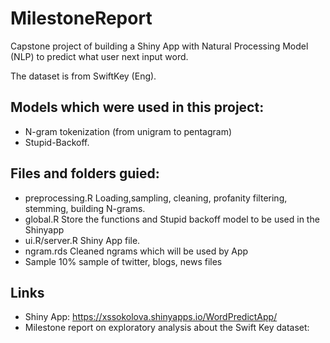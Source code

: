 # MilestoneReport

Capstone project of building a Shiny App with Natural Processing Model (NLP) to predict what user next input word.

The dataset is from SwiftKey (Eng).

## Models which were used in this project:
 - N-gram tokenization (from unigram to pentagram)
  - Stupid-Backoff. 
  
## Files and folders guied:
 - preprocessing.R
 Loading,sampling, cleaning, profanity filtering, stemming, building N-grams.
 - global.R
 Store the functions and Stupid backoff model to be used in the Shinyapp
 - ui.R/server.R
 Shiny App file.
 - ngram.rds
 Cleaned ngrams which will be used by App
 - Sample
10% sample of twitter, blogs, news files

## Links
  - Shiny App: https://xssokolova.shinyapps.io/WordPredictApp/
  - Milestone report on exploratory analysis about the Swift Key dataset:
